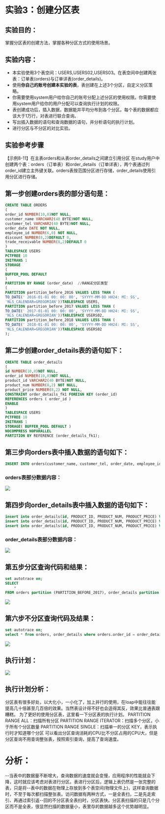 
# 实验3：创建分区表

## 实验目的：

掌握分区表的创建方法，掌握各种分区方式的使用场景。

## 实验内容：
- 本实验使用3个表空间：USERS,USERS02,USERS03。在表空间中创建两张表：订单表(orders)与订单详表(order_details)。
- 使用**你自己的账号创建本实验的表**，表创建在上述3个分区，自定义分区策略。
- 你需要使用system用户给你自己的账号分配上述分区的使用权限。你需要使用system用户给你的用户分配可以查询执行计划的权限。
- 表创建成功后，插入数据，数据能并平均分布到各个分区。每个表的数据都应该大于1万行，对表进行联合查询。
- 写出插入数据的语句和查询数据的语句，并分析语句的执行计划。
- 进行分区与不分区的对比实验。

## 实验参考步骤

【示例8-11】在主表orders和从表order_details之间建立引用分区
在study用户中创建两个表：orders（订单表）和order_details（订单详表），两个表通过列order_id建立主外键关联。orders表按范围分区进行存储，order_details使用引用分区进行存储。
## 第一步创建orders表的部分语句是：
```sql 
CREATE TABLE ORDERS
(
order_id NUMBER(10,0)NOT NULL,
customer_name VARCHAR2(40 BYTE)NOT NULL,
customer_tel VARCHAR2(40 BYTE)NOT NULL,
order_date DATE NOT NULL,
employee_id NUMBER(6,0) NOT NULL,
discount NUMBER(8,2)DEFAULT 0,
trade_receivable NUMBER(8,2)DEFAULT 0
)
TABLESPACE USERS
PCTFREE 10
INITRANS 1
STORAGE
(
BUFFER_POOL DEFAULT
)
PARTITION BY RANGE (order_date)  //RANGE分区类型
(
PARTITION partition_before_2016 VALUES LESS THAN (
TO_DATE(' 2016-01-01 00: 00: 00', 'SYYYY-MM-DD HH24: MI: SS',
'NLS_CALENDAR=GREGORIAN'))TABLESPACE USERS,
PARTITION partition_before_2017 VALUES LESS THAN (
TO_DATE(' 2017-01-01 00: 00: 00', 'SYYYY-MM-DD HH24: MI: SS',
'NLS_CALENDAR=GREGORIAN'))TABLESPACE USERS02,
PARTITION partition_before_2018 VALUES LESS THAN (
TO_DATE(' 2018-01-01 00: 00: 00', 'SYYYY-MM-DD HH24: MI: SS',
'NLS_CALENDAR=GREGORIAN'))TABLESPACE USERS02
);
```

## 第二步创建order_details表的语句如下：
```sql
CREATE TABLE order_details
(
id NUMBER(10,0)NOT NULL,
order_id NUMBER(10,0)NOT NULL,
product_id VARCHAR2(40 BYTE)NOT NULL,
product_num NUMBER(8,2) NOT NULL,
product_price NUMBER(8,2) NOT NULL,
CONSTRAINT order_details_fk1 FOREIGN KEY (order_id)
REFERENCES orders ( order_id )
ENABLE
)
TABLESPACE USERS
PCTFREE 10 
INITRANS 1
STORAGE( BUFFER_POOL DEFAULT )
NOCOMPRESS NOPARALLEL
PARTITION BY REFERENCE (order_details_fk1);
```

## 第三步向orders表中插入数据的语句如下：
```sql
INSERT INTO orders(customer_name, customer_tel, order_date, employee_id, trade_receivable, discount) VALUES('yuan', '234', to_date ( '2016-12-20 18:31:34' , 'YYYY-MM-DD HH24:MI:SS' ), 001, 16, 6);
```
### orders表部分数据内容：
![](./picture/orders.png)

## 第四步向order_details表中插入数据的语句如下：
```sql
insert into order_details(id, PRODUCT_ID, PRODUCT_NUM, PRODUCT_PRICE) VALUES(12, 112, 221, 21);
insert into order_details(id, PRODUCT_ID, PRODUCT_NUM, PRODUCT_PRICE) VALUES(122, 122, 332, 11);
insert into order_details(id, PRODUCT_ID, PRODUCT_NUM, PRODUCT_PRICE) VALUES(323, 212, 221, 112);
```
### order_details表部分数据内容：
![](./picture/ordersd.png)

## 第五步分区查询代码和结果：
```sql
set autotrace on;
SELECT
    *
FROM orders partition (PARTITION_BEFORE_2017), order_details partition (PARTITION_BEFORE_2017);
```
![](./picture/fenqu.png)
## 第六步不分区查询代码及结果：
```sql
set autotrace on;
select * from orders, order_details where orders.order_id = order_details.order_id(+);
```
![](./picture/bufenqu.png)
## 执行计划：
![](./picture/jeishijihua.png)
## 执行计划分析：
分区表有很多好处，以大化小，一小化了，加上并行的使用，在loap中能往往能提高几十倍甚至几百倍的效果。当然表设计得不好也会适得其反，效果比普通表跟糟糕。
为了更好的使用分区表，这里看一下分区表的执行计划。
PARTITION RANGE ALL：扫描所有分区
PARTITION RANGE ITERATOR：扫描多个分区，小于所有个分区数量
PARTITION RANGE SINGLE：扫描单一的分区
KEY，表示执行时才知道哪个分区
可以看出分区查询消耗的CPU比不分区占用的CPU大，但是分区查询不用查询整张表，按照索引查询，提高了查询速度。

# 分析：
--当表中的数据量不断增大，查询数据的速度就会变慢，应用程序的性能就会下降，这时就应该考虑对表进行分区。表进行分区后，逻辑上表仍然是一张完整的表，只是将--表中的数据在物理上存放到多个表空间(物理文件上)，这样查询数据时，不至于每次都扫描整张表。访问数据有两种方式，一是全表扫，二是先走索引、再通过索引返--回的不分区表全表扫时，分区表快。分区表扫描的只是几个分区而不是全表，很显然扫描的数据量小，表里存的数据越多这个优势越明显。
